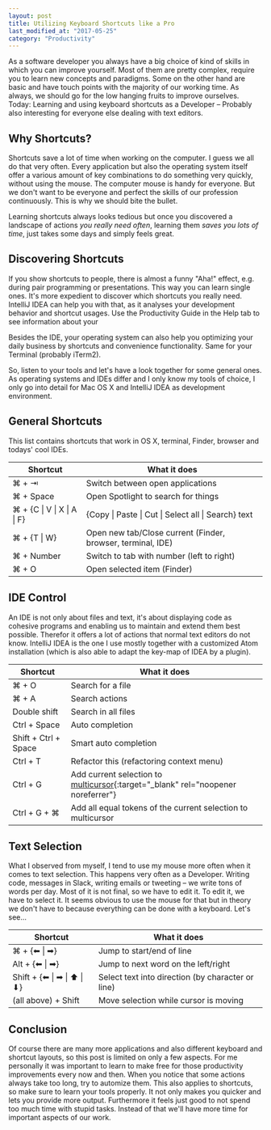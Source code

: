 ```yaml
---
layout: post
title: Utilizing Keyboard Shortcuts like a Pro
last_modified_at: "2017-05-25"
category: "Productivity"
---
```


As a software developer you always have a big choice of kind of skills in which you can improve yourself. Most of them are pretty complex, require you to learn new concepts and paradigms. Some on the other hand are basic and have touch points with the majority of our working time. As always, we should go for the low hanging fruits to improve ourselves. Today: Learning and using keyboard shortcuts as a Developer – Probably also interesting for everyone else dealing with text editors.

## Why Shortcuts?

Shortcuts save a lot of time when working on the computer. I guess we all do that very often. Every application but also the operating system itself offer a various amount of key combinations to do something very quickly, without using the mouse. The computer mouse is handy for everyone. But we don't want to be everyone and perfect the skills of our profession continuously. This is why we should bite the bullet.

Learning shortcuts always looks tedious but once you discovered a landscape of actions *you really need often*, learning them *saves you lots of time*, just takes some days and simply feels great.

## Discovering Shortcuts

If you show shortcuts to people, there is almost a funny "Aha!" effect, e.g. during pair programming or presentations. This way you can learn single ones. It's more expedient to discover which shortcuts you really need. IntelliJ IDEA can help you with that, as it analyses your development behavior and shortcut usages. Use the Productivity Guide in the Help tab to see information about your

Besides the IDE, your operating system can also help you optimizing your daily business by shortcuts and convenience functionality. Same for your Terminal (probably iTerm2).

So, listen to your tools and let's have a look together for some general ones. As operating systems and IDEs differ and I only know my tools of choice, I only go into detail for Mac OS X and IntelliJ IDEA as development environment.

## General Shortcuts

This list contains shortcuts that work in OS X, terminal, Finder, browser and todays' cool IDEs.

| Shortcut                | What it does                                                |
|-------------------------|-------------------------------------------------------------|
| ⌘ + ⇥                   | Switch between open applications                            |
| ⌘ + Space               | Open Spotlight to search for things                         |
| ⌘ + {C &#124; V &#124; X &#124; A &#124; F} | {Copy &#124; Paste &#124; Cut &#124; Select all &#124; Search} text             |
| ⌘ + {T &#124; W}             | Open new tab/Close current (Finder, browser, terminal, IDE) |
| ⌘ + Number              | Switch to tab with number (left to right)                   |
| ⌘ + O                   | Open selected item (Finder)                                 |

## IDE Control

An IDE is not only about files and text, it's about displaying code as cohesive programs and enabling us to maintain and extend them best possible. Therefor it offers a lot of actions that normal text editors do not know. IntelliJ IDEA is the one I use mostly together with a customized Atom installation (which is also able to adapt the key-map of IDEA by a plugin).

| Shortcut             | What it does                             |
|----------------------|------------------------------------------|
| ⌘ + O                | Search for a file                        |
| ⌘ + A                | Search actions                           |
| Double shift         | Search in all files                      |
| Ctrl + Space         | Auto completion                          |
| Shift + Ctrl + Space | Smart auto completion                    |
| Ctrl + T             | Refactor this (refactoring context menu) |
| Ctrl + G             | Add current selection to [multicursor](https://www.jetbrains.com/help/idea/2016.3/multicursor.html){:target="_blank" rel="noopener noreferrer"} |
| Ctrl + G + ⌘ | Add all equal tokens of the current selection to multicursor |

## Text Selection

What I observed from myself, I tend to use my mouse more often when it comes to text selection. This happens very often as a Developer. Writing code, messages in Slack, writing emails or tweeting – we write tons of words per day. Most of it is not final, so we have to edit it. To edit it, we have to select it. It seems obvious to use the mouse for that but in theory we don't have to because everything can be done with a keyboard. Let's see...

| Shortcut             | What it does                         |
|-------------------------|---------------------------------------------------|
| ⌘ + {⬅ &#124; ➡}             | Jump to start/end of line                         |
| Alt + {⬅ &#124; ➡}           | Jump to next word on the left/right               |
| Shift + {⬅ &#124; ➡ &#124; ⬆ &#124; ⬇} | Select text into direction (by character or line) |
| (all above) + Shift     | Move selection while cursor is moving             |

## Conclusion

Of course there are many more applications and also different keyboard and shortcut layouts, so this post is limited on only a few aspects. For me personally it was important to learn to make free for those productivity improvements every now and then. When you notice that some actions always take too long, try to automize them. This also applies to shortcuts, so make sure to learn your tools properly. It not only makes you quicker and lets you provide more output. Furthermore it feels just good to not spend too much time with stupid tasks. Instead of that we'll have more time for important aspects of our work.
